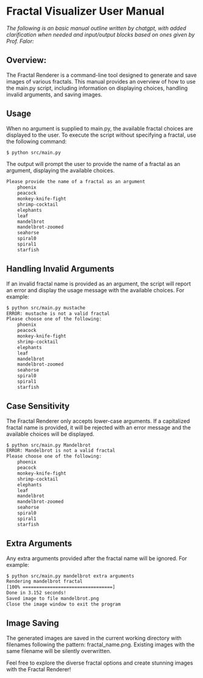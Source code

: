 # Fractal Visualizer User Manual

*The following is an basic manual outline written by chatgpt, with added clarification when needed and input/output blocks based on ones given by Prof. Falor:*

## Overview:

The Fractal Renderer is a command-line tool designed to generate and save images of various fractals. 
This manual provides an overview of how to use the main.py script, including information on displaying choices, 
handling invalid arguments, and saving images.

## Usage

When no argument is supplied to main.py, the available fractal choices are displayed to the user. 
To execute the script without specifying a fractal, use the following command:

```bash
$ python src/main.py
```

The output will prompt the user to provide the name of a fractal as an argument, displaying the available choices.

```bash
Please provide the name of a fractal as an argument
    phoenix
    peacock
    monkey-knife-fight
    shrimp-cocktail
    elephants
    leaf
    mandelbrot
    mandelbrot-zoomed
    seahorse
    spiral0
    spiral1
    starfish
```

## Handling Invalid Arguments

If an invalid fractal name is provided as an argument, the script will report an error and display the usage message with the available choices. For example:

```bash
$ python src/main.py mustache
ERROR: mustache is not a valid fractal
Please choose one of the following:
    phoenix
    peacock
    monkey-knife-fight
    shrimp-cocktail
    elephants
    leaf
    mandelbrot
    mandelbrot-zoomed
    seahorse
    spiral0
    spiral1
    starfish
```

## Case Sensitivity

The Fractal Renderer only accepts lower-case arguments. If a capitalized fractal name is provided, it will be rejected with an error message and the available choices will be displayed.

```bash
$ python src/main.py Mandelbrot
ERROR: Mandelbrot is not a valid fractal
Please choose one of the following:
    phoenix
    peacock
    monkey-knife-fight
    shrimp-cocktail
    elephants
    leaf
    mandelbrot
    mandelbrot-zoomed
    seahorse
    spiral0
    spiral1
    starfish

```

## Extra Arguments

Any extra arguments provided after the fractal name will be ignored. For example:

```bash
$ python src/main.py mandelbrot extra arguments
Rendering mandelbrot fractal
[100% =================================]
Done in 3.152 seconds!
Saved image to file mandelbrot.png
Close the image window to exit the program
```

## Image Saving

The generated images are saved in the current working directory with filenames following the pattern: 
fractal_name.png. Existing images with the same filename will be silently overwritten.

Feel free to explore the diverse fractal options and create stunning images with the Fractal Renderer!

